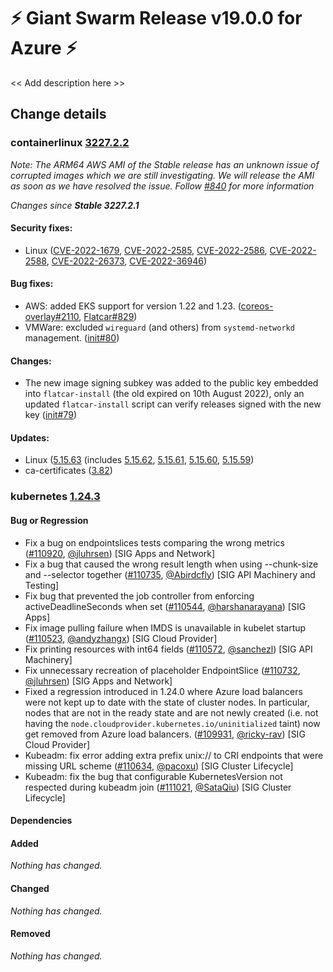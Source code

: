 # :zap: Giant Swarm Release v19.0.0 for Azure :zap:

<< Add description here >>

## Change details


### containerlinux [3227.2.2](https://www.flatcar-linux.org/releases/#release-3227.2.2)

_Note: The ARM64 AWS AMI of the Stable release has an unknown issue of corrupted images which we are still investigating. We will release the AMI as soon as we have resolved the issue. Follow [#840](https://github.com/flatcar-linux/Flatcar/issues/840) for more information_

_Changes since **Stable 3227.2.1**_

#### Security fixes:

- Linux ([CVE-2022-1679](https://nvd.nist.gov/vuln/detail/CVE-2022-1679), [CVE-2022-2585](https://nvd.nist.gov/vuln/detail/CVE-2022-2585), [CVE-2022-2586](https://nvd.nist.gov/vuln/detail/CVE-2022-2586), [CVE-2022-2588](https://nvd.nist.gov/vuln/detail/CVE-2022-2588), [CVE-2022-26373](https://nvd.nist.gov/vuln/detail/CVE-2022-26373), [CVE-2022-36946](https://nvd.nist.gov/vuln/detail/CVE-2022-36946))

#### Bug fixes:

- AWS: added EKS support for version 1.22 and 1.23. ([coreos-overlay#2110](https://github.com/flatcar-linux/coreos-overlay/pull/2110), [Flatcar#829](https://github.com/flatcar-linux/Flatcar/issues/829))
- VMWare: excluded `wireguard` (and others) from `systemd-networkd` management. ([init#80](https://github.com/flatcar-linux/init/pull/80))

#### Changes:

- The new image signing subkey was added to the public key embedded into `flatcar-install` (the old expired on 10th August 2022), only an updated `flatcar-install` script can verify releases signed with the new key ([init#79](https://github.com/flatcar-linux/init/pull/79))

#### Updates:

- Linux ([5.15.63](https://lwn.net/Articles/906061) (includes [5.15.62](https://lwn.net/Articles/905533), [5.15.61](https://lwn.net/Articles/904959), [5.15.60](https://lwn.net/Articles/904461), [5.15.59](https://lwn.net/Articles/903688))
- ca-certificates ([3.82](https://firefox-source-docs.mozilla.org/security/nss/releases/nss_3_82.html))



### kubernetes [1.24.3](https://github.com/kubernetes/kubernetes/releases/tag/v1.24.3)

#### Bug or Regression
- Fix a bug on endpointslices tests comparing the wrong metrics ([#110920](https://github.com/kubernetes/kubernetes/pull/110920), [@jluhrsen](https://github.com/jluhrsen)) [SIG Apps and Network]
- Fix a bug that caused the wrong result length when using --chunk-size and --selector together ([#110735](https://github.com/kubernetes/kubernetes/pull/110735), [@Abirdcfly](https://github.com/Abirdcfly)) [SIG API Machinery and Testing]
- Fix bug that prevented the job controller from enforcing activeDeadlineSeconds when set ([#110544](https://github.com/kubernetes/kubernetes/pull/110544), [@harshanarayana](https://github.com/harshanarayana)) [SIG Apps]
- Fix image pulling failure when IMDS is unavailable in kubelet startup ([#110523](https://github.com/kubernetes/kubernetes/pull/110523), [@andyzhangx](https://github.com/andyzhangx)) [SIG Cloud Provider]
- Fix printing resources with int64 fields ([#110572](https://github.com/kubernetes/kubernetes/pull/110572), [@sanchezl](https://github.com/sanchezl)) [SIG API Machinery]
- Fix unnecessary recreation of placeholder EndpointSlice ([#110732](https://github.com/kubernetes/kubernetes/pull/110732), [@jluhrsen](https://github.com/jluhrsen)) [SIG Apps and Network]
- Fixed a regression introduced in 1.24.0 where Azure load balancers were not kept up to date with the state of cluster nodes. In particular, nodes that are not in the ready state and are not newly created (i.e. not having the `node.cloudprovider.kubernetes.io/uninitialized` taint) now get removed from Azure load balancers. ([#109931](https://github.com/kubernetes/kubernetes/pull/109931), [@ricky-rav](https://github.com/ricky-rav)) [SIG Cloud Provider]
- Kubeadm: fix error adding extra prefix unix:// to CRI endpoints that were missing URL scheme ([#110634](https://github.com/kubernetes/kubernetes/pull/110634), [@pacoxu](https://github.com/pacoxu)) [SIG Cluster Lifecycle]
- Kubeadm: fix the bug that configurable KubernetesVersion not respected during kubeadm join ([#111021](https://github.com/kubernetes/kubernetes/pull/111021), [@SataQiu](https://github.com/SataQiu)) [SIG Cluster Lifecycle]
#### Dependencies
#### Added
_Nothing has changed._
#### Changed
_Nothing has changed._
#### Removed
_Nothing has changed._




